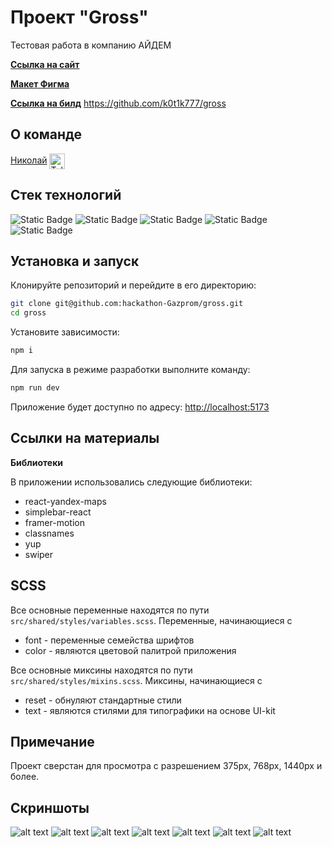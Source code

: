 # Проект "Gross"

Тестовая работа в компанию АЙДЕМ

[**Ссылка на сайт**](https://k0t1k777.github.io/gross/)

[**Макет Фигма**](https://www.figma.com/design/pHG1CEk8CHKHDd9Zxk9XcT/%D0%A2%D0%B5%D1%81%D1%82%D0%BE%D0%B2%D0%BE%D0%B5-%D0%B7%D0%B0%D0%B4%D0%B0%D0%BD%D0%B8%D0%B5?node-id=46-417&node-type=frame&t=jyG2swpKhEDTlzZI-0)

[**Ссылка на билд**]()
https://github.com/k0t1k777/gross

## О команде

[Николай](https://github.com/k0t1k777) [<span><img src="https://cdn-icons-png.flaticon.com/128/906/906377.png" height="25" align="center" alt="Telegram" title="Telegram" style="right" /></span>](https://t.me/ni_kolyaus)

## Стек технологий

![Static Badge](https://img.shields.io/badge/react-20232a?style=for-the-badge&logo=react)
![Static Badge](https://img.shields.io/badge/typescript-3178c6?style=for-the-badge&logo=typescript&logoColor=white)
![Static Badge](https://img.shields.io/badge/react_router-faf9f6?style=for-the-badge&logo=react%20router)
![Static Badge](https://img.shields.io/badge/scss-hotpink?style=for-the-badge&logo=sass&logoColor=white)
![Static Badge](https://img.shields.io/badge/html5-e34c26?style=for-the-badge&logo=html5&logoColor=white)

## Установка и запуск

Клонируйте репозиторий и перейдите в его директорию:

```bash
git clone git@github.com:hackathon-Gazprom/gross.git
cd gross
```

Установите зависимости:

```bash
npm i
```

Для запуска в режиме разработки выполните команду:

```bash
npm run dev
```

Приложение будет доступно по адресу: [http://localhost:5173](http://localhost:5173/)

## Ссылки на материалы

**Библиотеки**

В приложении использовались следующие библиотеки:

- react-yandex-maps
- simplebar-react
- framer-motion
- classnames
- yup
- swiper

## SCSS

Все основные переменные находятся по пути `src/shared/styles/variables.scss`. Переменные, начинающиеся с

- font - переменные семейства шрифтов
- color - являются цветовой палитрой приложения

Все основные миксины находятся по пути `src/shared/styles/mixins.scss`. Миксины, начинающиеся с

- reset - обнуляют стандартные стили
- text - являются стилями для типографики на основе UI-kit

## Примечание

Проект сверстан для просмотра c разрешением 375px, 768px, 1440px и более.

## Скриншоты

![alt text](./src/shared/assets/screenshots/1.JPG)
![alt text](./src/shared/assets/screenshots/2.JPG)
![alt text](./src/shared/assets/screenshots/3.JPG)
![alt text](./src/shared/assets/screenshots/4.JPG)
![alt text](./src/shared/assets/screenshots/5.JPG)
![alt text](./src/shared/assets/screenshots/6.JPG)
![alt text](./src/shared/assets/screenshots/7.JPG)
